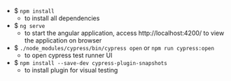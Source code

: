 - $ `npm install`
    - to install all dependencies
- $ `ng serve`
    - to start the angular application, access http://localhost:4200/ to view the application on browser
- $ `./node_modules/cypress/bin/cypress open` or `npm run cypress:open`
    - to open cypress test runner UI
- $ `npm install --save-dev cypress-plugin-snapshots`
    - to install plugin for visual testing
